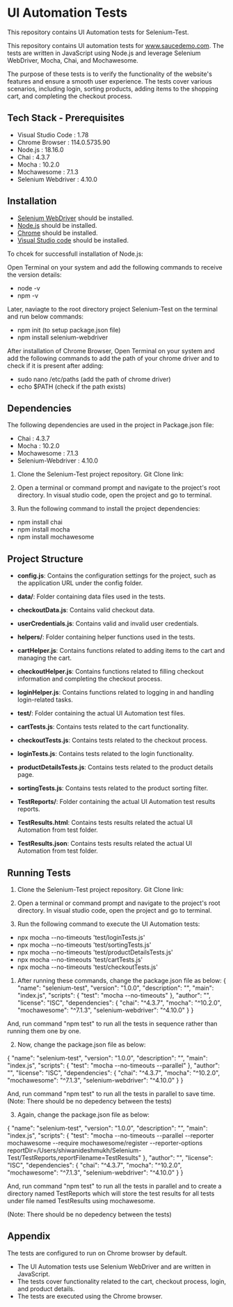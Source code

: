 
# UI Automation Tests

This repository contains UI Automation tests for Selenium-Test. 

This repository contains UI automation tests for www.saucedemo.com. The tests are written in JavaScript using Node.js and leverage Selenium WebDriver, Mocha, Chai, and Mochawesome.

The purpose of these tests is to verify the functionality of the website's features and ensure a smooth user experience. The tests cover various scenarios, including login, sorting products, adding items to the shopping cart, and completing the checkout process.


## Tech Stack - Prerequisites 

- Visual Studio Code : 1.78
- Chrome Browser : 114.0.5735.90 
- Node.js : 18.16.0
- Chai : 4.3.7
- Mocha : 10.2.0
- Mochawesome : 7.1.3
- Selenium Webdriver : 4.10.0



## Installation


- [Selenium WebDriver](https://www.selenium.dev/documentation/en/webdriver/) should be installed.
- [Node.js](https://nodejs.org/) should be installed.
- [Chrome](http://chromedriver.storage.googleapis.com/index.html) should be installed.
- [Visual Studio code](https://code.visualstudio.com/) should be installed.


To chcek for successfull installation of Node.js:

Open Terminal on your system and add the following commands to receive the version details:

- node -v
- npm -v

Later, naviagte to the root directory project Selenium-Test on the terminal and run below commands:

- npm init (to setup package.json file)
- npm install selenium-webdriver

After installation of Chrome Browser, Open Terminal on your system and add the following commands to add the path of your chrome driver and to check if it is present after adding:

- sudo nano /etc/paths
(add the path of chrome driver)
- echo $PATH 
(check if the path exists)


## Dependencies

The following dependencies are used in the project in Package.json file:

- Chai : 4.3.7
- Mocha : 10.2.0
- Mochawesome : 7.1.3
- Selenium-Webdriver : 4.10.0

1. Clone the Selenium-Test project repository.
Git Clone link: 

2. Open a terminal or command prompt and navigate to the project's root directory.
In visual studio code, open the project and go to terminal.

3. Run the following command to install the project dependencies:

- npm install chai
- npm install mocha
- npm install mochawesome

## Project Structure

- **config.js**: Contains the configuration settings for the project, such as the application URL under the config folder.

- **data/**: Folder containing data files used in the tests.
- **checkoutData.js**: Contains valid checkout data.
- **userCredentials.js**: Contains valid and invalid user credentials.
- **helpers/**: Folder containing helper functions used in the tests.
- **cartHelper.js**: Contains functions related to adding items to the cart and managing the cart.
- **checkoutHelper.js**: Contains functions related to filling checkout information and completing the checkout process.
- **loginHelper.js**: Contains functions related to logging in and handling login-related tasks.
- **test/**: Folder containing the actual UI Automation test files.
- **cartTests.js**: Contains tests related to the cart functionality.
- **checkoutTests.js**: Contains tests related to the checkout process.
- **loginTests.js**: Contains tests related to the login functionality.
- **productDetailsTests.js**: Contains tests related to the product details page.
- **sortingTests.js**: Contains tests related to the product sorting filter.
- **TestReports/**: Folder containing the actual UI Automation test results reports.
- **TestResults.html**: Contains tests results related the actual UI Automation from test folder.
- **TestResults.json**: Contains tests results related the actual UI Automation from test folder.
## Running Tests

1. Clone the Selenium-Test project repository.
Git Clone link: 

2. Open a terminal or command prompt and navigate to the project's root directory.
In visual studio code, open the project and go to terminal.

3. Run the following command to execute the UI Automation tests:

- npx mocha --no-timeouts 'test/loginTests.js'
- npx mocha --no-timeouts 'test/sortingTests.js'
- npx mocha --no-timeouts 'test/productDetailsTests.js'
- npx mocha --no-timeouts 'test/cartTests.js'
- npx mocha --no-timeouts 'test/checkoutTests.js'

1. After running these commands, change the package.json file as below:
{
  "name": "selenium-test",
  "version": "1.0.0",
  "description": "",
  "main": "index.js",
  "scripts": {
    "test": "mocha --no-timeouts"
  },
  "author": "",
  "license": "ISC",
  "dependencies": {
    "chai": "^4.3.7",
    "mocha": "^10.2.0",
    "mochawesome": "^7.1.3",
    "selenium-webdriver": "^4.10.0"
  }
}

And, run command "npm test" to run all the tests in sequence rather than running them one by one.

2. Now, change the package.json file as below:

{
  "name": "selenium-test",
  "version": "1.0.0",
  "description": "",
  "main": "index.js",
  "scripts": {
    "test": "mocha --no-timeouts --parallel"
  },
  "author": "",
  "license": "ISC",
  "dependencies": {
    "chai": "^4.3.7",
    "mocha": "^10.2.0",
    "mochawesome": "^7.1.3",
    "selenium-webdriver": "^4.10.0"
  }
}

And, run command "npm test" to run all the tests in parallel to save time.
(Note: There should be no depedency between the tests)

3. Again, change the package.json file as below:

{
  "name": "selenium-test",
  "version": "1.0.0",
  "description": "",
  "main": "index.js",
  "scripts": {
    "test": "mocha --no-timeouts --parallel --reporter mochawesome --require mochawesome/register --reporter-options reportDir=/Users/shiwanideshmukh/Selenium-Test/TestReports,reportFilename=TestResults"
  },
  "author": "",
  "license": "ISC",
  "dependencies": {
    "chai": "^4.3.7",
    "mocha": "^10.2.0",
    "mochawesome": "^7.1.3",
    "selenium-webdriver": "^4.10.0"
  }
}

And, run command "npm test" to run all the tests in parallel and to create a directory named TestReports which will store the test results for all tests under file named TestResults using mochawesome.

(Note: There should be no depedency between the tests)
## Appendix

The tests are configured to run on Chrome browser by default. 

- The UI Automation tests use Selenium WebDriver and are written in JavaScript.
- The tests cover functionality related to the cart, checkout process, login, and product details.
- The tests are executed using the Chrome browser.

